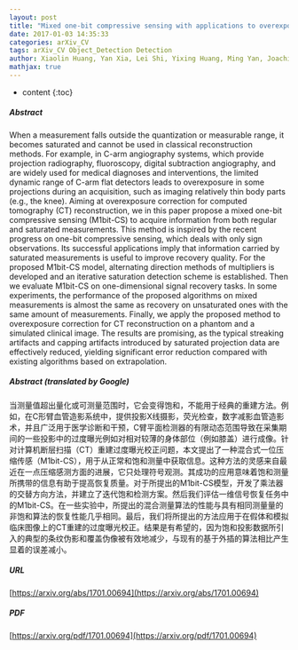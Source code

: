 ```yaml
---
layout: post
title: "Mixed one-bit compressive sensing with applications to overexposure correction for CT reconstruction"
date: 2017-01-03 14:35:33
categories: arXiv_CV
tags: arXiv_CV Object_Detection Detection
author: Xiaolin Huang, Yan Xia, Lei Shi, Yixing Huang, Ming Yan, Joachim Hornegger, Andreas Maier
mathjax: true
---
```


* content
{:toc}

##### Abstract
When a measurement falls outside the quantization or measurable range, it becomes saturated and cannot be used in classical reconstruction methods. For example, in C-arm angiography systems, which provide projection radiography, fluoroscopy, digital subtraction angiography, and are widely used for medical diagnoses and interventions, the limited dynamic range of C-arm flat detectors leads to overexposure in some projections during an acquisition, such as imaging relatively thin body parts (e.g., the knee). Aiming at overexposure correction for computed tomography (CT) reconstruction, we in this paper propose a mixed one-bit compressive sensing (M1bit-CS) to acquire information from both regular and saturated measurements. This method is inspired by the recent progress on one-bit compressive sensing, which deals with only sign observations. Its successful applications imply that information carried by saturated measurements is useful to improve recovery quality. For the proposed M1bit-CS model, alternating direction methods of multipliers is developed and an iterative saturation detection scheme is established. Then we evaluate M1bit-CS on one-dimensional signal recovery tasks. In some experiments, the performance of the proposed algorithms on mixed measurements is almost the same as recovery on unsaturated ones with the same amount of measurements. Finally, we apply the proposed method to overexposure correction for CT reconstruction on a phantom and a simulated clinical image. The results are promising, as the typical streaking artifacts and capping artifacts introduced by saturated projection data are effectively reduced, yielding significant error reduction compared with existing algorithms based on extrapolation.

##### Abstract (translated by Google)
当测量值超出量化或可测量范围时，它会变得饱和，不能用于经典的重建方法。例如，在C形臂血管造影系统中，提供投影X线摄影，荧光检查，数字减影血管造影术，并且广泛用于医学诊断和干预，C臂平面检测器的有限动态范围导致在采集期间的一些投影中的过度曝光例如对相对较薄的身体部位（例如膝盖）进行成像。针对计算机断层扫描（CT）重建过度曝光校正问题，本文提出了一种混合式一位压缩传感（M1bit-CS），用于从正常和饱和测量中获取信息。这种方法的灵感来自最近在一点压缩感测方面的进展，它只处理符号观测。其成功的应用意味着饱和测量所携带的信息有助于提高恢复质量。对于所提出的M1bit-CS模型，开发了乘法器的交替方向方法，并建立了迭代饱和检测方案。然后我们评估一维信号恢复任务中的M1bit-CS。在一些实验中，所提出的混合测量算法的性能与具有相同测量量的非饱和算法的恢复性能几乎相同。最后，我们将所提出的方法应用于在假体和模拟临床图像上的CT重建的过度曝光校正。结果是有希望的，因为饱和投影数据所引入的典型的条纹伪影和覆盖伪像被有效地减少，与现有的基于外插的算法相比产生显着的误差减小。

##### URL
[https://arxiv.org/abs/1701.00694](https://arxiv.org/abs/1701.00694)

##### PDF
[https://arxiv.org/pdf/1701.00694](https://arxiv.org/pdf/1701.00694)

